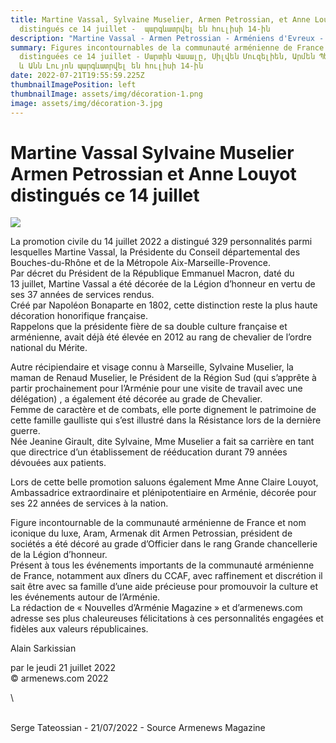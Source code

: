 ```yaml
---
title: Martine Vassal, Sylvaine Muselier, Armen Petrossian, et Anne Louyot
  distingués ce 14 juillet -  պարգևատրվել են հուլիսի 14-ին
description: "Martine Vassal - Armen Petrossian - Arméniens d'Evreux - "
summary: Figures incontournables de la communauté arménienne de France ont été
  distinguées ce 14 juillet - Մարտին Վասալը, Սիլվեն Մուզելիեն, Արմեն Պետրոսյանը
  և Անն Լույոն պարգևատրվել են հուլիսի 14-ին
date: 2022-07-21T19:55:59.225Z
thumbnailImagePosition: left
thumbnailImage: assets/img/décoration-1.png
image: assets/img/décoration-3.jpg
---
```

<!--StartFragment-->

# Martine Vassal Sylvaine Muselier Armen Petrossian et Anne Louyot distingués ce 14 juillet



![](https://www.armenews.com/IMG/arton94464.png)

La promotion civile du 14 juillet 2022 a distingué 329 personnalités parmi lesquelles Martine Vassal, la Présidente du Conseil départemental des Bouches-du-Rhône et de la Métropole Aix-Marseille-Provence.\
Par décret du Président de la République Emmanuel Macron, daté du 13 juillet, Martine Vassal a été décorée de la Légion d’honneur en vertu de ses 37 années de services rendus.\
Créé par Napoléon Bonaparte en 1802, cette distinction reste la plus haute décoration honorifique française.\
Rappelons que la présidente fière de sa double culture française et arménienne, avait déjà été élevée en 2012 au rang de chevalier de l’ordre national du Mérite.

Autre récipiendaire et visage connu à Marseille, Sylvaine Muselier, la maman de Renaud Muselier, le Président de la Région Sud (qui s’apprête à partir prochainement pour l’Arménie pour une visite de travail avec une délégation) , a également été décorée au grade de Chevalier.\
Femme de caractère et de combats, elle porte dignement le patrimoine de cette famille gaulliste qui s’est illustré dans la Résistance lors de la dernière guerre.\
Née Jeanine Girault, dite Sylvaine, Mme Muselier a fait sa carrière en tant que directrice d’un établissement de rééducation durant 79 années dévouées aux patients.

Lors de cette belle promotion saluons également Mme Anne Claire Louyot, Ambassadrice extraordinaire et plénipotentiaire en Arménie, décorée pour ses 22 années de services à la nation.

Figure incontournable de la communauté arménienne de France et nom iconique du luxe, Aram, Armenak dit Armen Petrossian, président de sociétés a été décoré au grade d’Officier dans le rang Grande chancellerie de la Légion d’honneur.\
Présent à tous les événements importants de la communauté arménienne de France, notamment aux dîners du CCAF, avec raffinement et discrétion il sait être avec sa famille d’une aide précieuse pour promouvoir la culture et les événements autour de l’Arménie.\
La rédaction de « Nouvelles d’Arménie Magazine » et d’armenews.com adresse ses plus chaleureuses félicitations à ces personnalités engagées et fidèles aux valeurs républicaines.

Alain Sarkissian

par le jeudi 21 juillet 2022\
© armenews.com 2022

<!--EndFragment-->\
\
Serge Tateossian - 21/07/2022 - Source Armenews Magazine